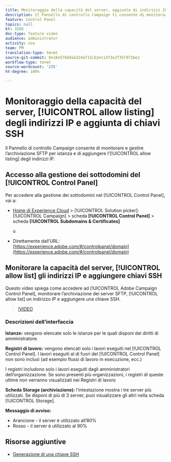 ```yaml
---
title: Monitoraggio della capacità del server, aggiunta di indirizzi IP all’elenco Consentiti e aggiunta di chiavi SSH
description: Il Pannello di controllo Campaign ti consente di monitorare e gestire lo storage SFTP per istanza e di aggiungere indirizzi IP agli elenchi Consentiti.
feature: Control Panel
topics: null
kt: 3266
doc-type: feature video
audience: administrator
activity: use
team: PM
translation-type: tm+mt
source-git-commit: 0e18e57b68ab324af15cb2ec14f3e2f35f972be2
workflow-type: tm+mt
source-wordcount: '235'
ht-degree: 100%

---
```



# Monitoraggio della capacità del server, [!UICONTROL allow listing] degli indirizzi IP e aggiunta di chiavi SSH

Il Pannello di controllo Campaign consente di monitorare e gestire l’archiviazione SFTP per istanza e di aggiungere l’[!UICONTROL allow listing] degli indirizzi IP.

## Accesso alla gestione dei sottodomini del [!UICONTROL Control Panel]

Per accedere alla gestione dei sottodomini nel [!UICONTROL Control Panel], vai a:

* [Home di Experience Cloud](https://experience.adobe.com/#/home) > [!UICONTROL Solution picker]: [!UICONTROL Campaign] > scheda **[!UICONTROL Control Panel]** > scheda **[!UICONTROL Subdomains & Certificates]**

   o
* Direttamente dall’URL: [https://experience.adobe.com/#/controlpanel/domain](https://experience.adobe.com/#/controlpanel/domain)

## Monitorare la capacità del server, [!UICONTROL allow list] gli indirizzi IP e aggiungere chiavi SSH

Questo video spiega come accedere ad [!UICONTROL Adobe Campaign Control Panel], monitorare l’archiviazione dei server SFTP, [!UICONTROL allow list] un indirizzo IP e aggiungere una chiave SSH.

>[!VIDEO](https://video.tv.adobe.com/v/27270?quality=12)

### Descrizioni dell’interfaccia

**Istanze:** vengono elencate solo le istanze per le quali disponi dei diritti di amministratore.

**Registri di lavoro:** vengono elencati solo i lavori eseguiti nel [!UICONTROL Control Panel]. I lavori eseguiti al di fuori del [!UICONTROL Control Panel] non sono inclusi (ad esempio flussi di lavoro in esecuzione, ecc.)

I registri includono solo i lavori eseguiti dagli amministratori dell’organizzazione. Se sono presenti più organizzazioni, i registri di queste ultime non verranno visualizzati nei Registri di lavoro

**Scheda Storage (archiviazione):** l’intestazione mostra i tre server più utilizzati. Se disponi di più di 3 server, puoi visualizzare gli altri nella scheda [!UICONTROL Storage].

**Messaggio di avviso:**

* Arancione - il server è utilizzato all’80%
* Rosso - il server è utilizzato al 90%

## Risorse aggiuntive

* [Generazione di una chiave SSH](./generate-ssh-key.md)
